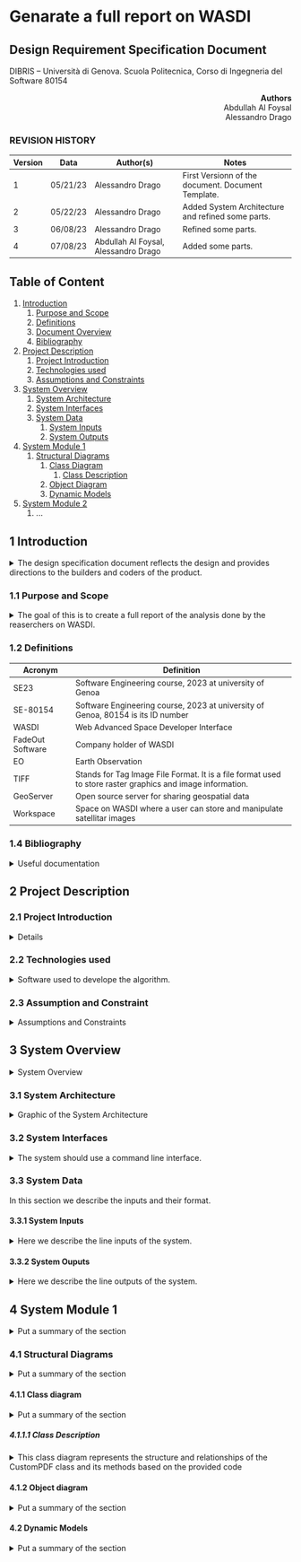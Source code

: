 # Genarate a full report on WASDI

## Design Requirement Specification Document

DIBRIS – Università di Genova. Scuola Politecnica, Corso di Ingegneria del Software 80154


<div align='right'> <b> Authors </b> <br> Abdullah Al Foysal<br> Alessandro Drago </div>

### REVISION HISTORY

Version | Data | Author(s)| Notes
---------|------|--------|------
1 | 05/21/23 | Alessandro Drago | First Versionn of the document. Document Template.
2 | 05/22/23 | Alessandro Drago | Added System Architecture and refined some parts.
3 | 06/08/23 | Alessandro Drago | Refined some parts.
4 | 07/08/23 | Abdullah Al Foysal, Alessandro Drago | Added some parts.

## Table of Content

1. [Introduction](#intro)
    1. [Purpose and Scope](#purpose)  
    2. [Definitions](#def)
    3. [Document Overview](#overview)
    4. [Bibliography](#biblio)
2. [Project Description](#description)
    1. [Project Introduction](#project-intro)
    2. [Technologies used](#tech)
    3. [Assumptions and Constraints](#constraints)
3. [System Overview](#system-overview)
    1. [System Architecture](#architecture)
    2. [System Interfaces](#interfaces)
    3. [System Data](#data)
        1. [System Inputs](#inputs)
        2. [System Outputs](#outputs)
4. [System Module 1](#sys-module-1)
    1. [Structural Diagrams](#sd)
        1. [Class Diagram](#cd)
            1. [Class Description](#cd-description)
        2. [Object Diagram](#od)
        3. [Dynamic Models](#dm)
5. [System Module 2](#sys-module-2)
   1. ...

##  <a name="intro"></a>  1 Introduction
<details>
    <summary> The design specification document reflects the design and provides directions to the builders and coders of the product.</summary> 
    Through this document, designers communicate the design for the product to which the builders or coders must comply. The design specification should state how the design will meet the requirements.
</details>
    
### <a name="purpose"></a> 1.1 Purpose and Scope
<details> 
    <summary> The goal of this is to create a full report of the analysis done by the reaserchers on WASDI.
    </summary>
    <p>The project involves the developement of a platform that helps Earth Observation (EO) experts process satellite imagery on the cloud. The team at WASDI is working on developing new software tools that can extract images and data from the results of the analytics tools present on the platform, in order to help communicate the results of the analyses to the stakeholders involved. The project aims to ease the communication of the results of the applications so that decision makers can better understand the phenomena they are dealing with.</p>
</details>

### <a name="def"></a> 1.2 Definitions
    
| Acronym				| Definition | 
| ------------------------------------- | ----------- | 
| SE23                                 | Software Engineering course, 2023 at university of Genoa |
| SE-80154							   | Software Engineering course, 2023 at university of Genoa, 80154 is its ID number |
| WASDI								   | Web Advanced Space Developer Interface |
| FadeOut Software					   | Company holder of WASDI |
| EO					   			   | Earth Observation |
| TIFF					   			   | Stands for Tag Image File Format. It is a file format used to store raster graphics and image information. |
| GeoServer					   		   | Open source server for sharing geospatial data |
| Workspace							   | Space on WASDI where a user can store and manipulate satellitar images |

### <a name="biblio"></a> 1.4 Bibliography
<details> 
    <summary> Useful documentation 
    </summary>
    <p>https://wasdi.readthedocs.io/en/latest/index.html (WASDI documentation)</p>
    <p>https://docs.geoserver.org/ (GeoServer documentation)</p>
</details>

## <a name="description"></a> 2 Project Description

### <a name="project-intro"></a> 2.1 Project Introduction 
<details> 
    <p>Through workspaces and applications in the marketplace, researchers are able to collect satellite data and run algorithms on them. Once this phase is finished, a required feature is the ability to create a report in PDF containing all the information from the processing.This report will then be given by the researchers to those less experienced users or stakeholders.<br>
    The document shall have a predefined template in which various information such as date, name and logo of the company, images that were processed and explanatory paragraphs of text are present.
    The images found in WASDI's workspace are in TIFF format and therefore before they are inserted into the document, they must be processed.<br>
    On the various servers in which these images are stored is an instance of GeoServer is present. 
    So the idea is to take the images from the WASDI workspace, process them with GeoServer by, for example, selecting a certain area of that image, or applying a style, and return this image in a desirable format (PNG or GIF).</p>
</details>

### <a name="tech"></a> 2.2 Technologies used

<details> 
    <summary> Software used to develope the algorithm. </summary>
    <p>https://www.jetbrains.com/pycharm/  (PyCharm IDE)</p>
    <p>https://www.wasdi.net/#!/home (WASDI cloud services and libraries)</p>
    <p>https://geoserver.org/ (GeoServer Open source server for sharing geospatial data)</p>
</details>

### <a name="constraints"></a> 2.3 Assumption and Constraint 
<details> 
    <summary> Assumptions and Constraints</summary>
    <p>Since this is a WASDI processor you will need an account to execute the code correctly.</p>
</details>

## <a name="system-overview"></a>  3 System Overview
<details> 
    <summary> System Overview
    </summary>
    <p>Graphical representation of the system overview.</p>
    <img src="imgs/SysArchitecture1.png" alt="System Architecture" style="width: 500px;" />

| Use Case      | 1.0           |
| ------------- | ------------- |
| Name          | ImgProcessing |
| Actors        | Expert User  |    
| Entry Point   | (i) List of Input Arguments <br> (ii) List of Output Arguments   |
| Exit  Point   | File where the processed image must be stored in the correct format |
| Event Flow    | (1) User invoke the system by command line (for now) <br> (2) User provide a valid path to an input image in .TIFF format present in a WASDI workspace <br> (3) User provide a list of symbols representing the input arguments <br> (4) User provide a list of arguments representing the output arguments <br> (5) User provide a valid file name where the system should store the output image <br> (6) System validates the input image <br> (7) System validates the list of input arguments <br> (8) System valdiates the list of output arguments <br> (9) System validates the output file <br> (10) Input image is uploaded on an instance of GeoServer <br> (11) The new layer is processed following the input arguments <br> (12) System correctly process the input file and store the image in memory <br> (13) System write the image in memory into the output file |
    
    
| Use Case      | 2.0           |
| ------------- | ------------- |
| Name          | Report Creation |
| Actors        | Expert User |    
| Entry Point   | List of Input Arguments |
| Exit  Point   | PDF file where the analysis report must be stored |
| Event Flow    | (1) User invoke the system by command line (for now) <br> (2) User provide a list of sysmbols representing the input arguments <br> (3) User provide a valid file name where the system should store the PDF document <br> (4) System validates the input arguments <br> (5) System validates the output file <br> (6) System write the text into the output file | 

</details>

### <a name="architecture"></a>  3.1 System Architecture
<details> 
    <summary> Graphic of the System Architecture
    </summary>
    <p>Graphical representation of the system architecture.</p>
    <img src="imgs/SysArchitecture2.png" alt="System Architecture" style="width: 600px;" />
</details>

### <a name="interfaces"></a>  3.2 System Interfaces
<details> 
    <summary> The system should use a command line interface.
    </summary>
    <p>For now we'll develop a command line interface using Python, but a graphical interface will be added in the future.</p>
</details>

### <a name="data"></a>  3.3 System Data
<summary> In this section we describe the inputs and their format.
</summary>
<p></p>

#### <a name="inputs"></a>  3.3.1 System Inputs
<details> 
    <summary> Here we describe the line inputs of the system.
    </summary>
    <p>The system takes in input two JSON files: the parameters file and a config file required to work with WASDI. In the config file there is the username and password to access WASDI, the workspace name, and the path to the parameters file.</p><br>
    <p> In the parameters JSON file the inputs of the system are: </p>
    <ul> 
        <li> PRODUCT: name of an image in .TIFF format present in the WASDI workspace that we want to process.</li>
        <li> BAND: Range of frequencies along the electromagnetic spectrum that the satellite measures.</li>
        <li> BBOX: A json structure divided into "northEast" and "southWest", in each subfield is specified both a latitude and a longitude. This defines the desired area.</li>
        <li> CRS: Stands for Coordinate Reference System. Defines how georeferenced spatial data relates to real locations on the Earth’s surface.</li>
        <li> WIDTH: desidered width of the image.</li>
        <li> HEIGHT: desidered height of the image.</li>
        <li> FORMAT: desidered format of the image. See at (https://docs.geoserver.org/stable/en/user/services/wms/outputformats.html).</li>
        <li> STYLE: XML file used for styling TIFF images.</li>
        <li> LAYER ID: id of a layer already present on a GeoServer instance.</li>
        <li> GEOSERVER URL: link to an existing server.</li>
    </ul>
</details>

#### <a name="outputs"></a>  3.3.2 System Ouputs
<details> 
    <summary> Here we describe the line outputs of the system.
    </summary>
    <p>The final output of the system is a report in PDF containing all the information from the processing done in WASDI. This report will then be given by the researchers to those less experienced users or stakeholders.</p>
</details>

## <a name="sys-module-1"></a>  4 System Module 1
<details> 
    <summary> Put a summary of the section
    </summary>
    <p>This sub section should describe ...</p>
</details>

### <a name="sd"></a>  4.1 Structural Diagrams
<details> 
    <summary> Put a summary of the section
    </summary>
    <p>The given code implements a Python script for generating a PDF report using the FPDF library. The script follows a modular structure and begins by importing the necessary modules, including json, wasdi, os, FPDF, and PIL.Image.
The core functionality is encapsulated within the CustomPDF class, which inherits from the FPDF class and provides additional customization options. The class has an __init__ method that initializes the CustomPDF object with the provided parameters and sets the initial state of the index_added attribute.
The header method handles the generation of the header section in the PDF. It extracts the required header parameters from the provided dictionary and sets the logo, title, author name, company name, and address accordingly.
The generate_index method is responsible for creating the index text by iterating over the chapters and their titles. It generates a formatted index with the chapter numbers and titles.
The footer method adds the footer section to each page, displaying the current page number.
The chapter_title method is used to print the title of each chapter. It applies a red background color and white text to highlight the chapter titles.
The chapter_body method is responsible for handling the content of each chapter. It prints the subtitles, content, and optional images for each section.
The print_chapter method combines the chapter title and body to print a complete chapter with its sections.
The create_pdf function is responsible for creating the PDF report. It initializes a CustomPDF object, sets the author, adds pages, and iterates over the provided chapters to print them.
The validate_parameters function ensures that the provided parameters contain the necessary fields. If any required fields are missing, it assigns default values to them.
The sanitize_parameters function removes any leading or trailing whitespace from the parameters to ensure consistent formatting.
The run function serves as the main entry point of the script. It reads the parameters from a JSON file, validates and sanitizes them, and then calls the create_pdf function to generate the PDF report.

In summary, the code utilizes object-oriented programming and modular design principles to create a PDF report generator. It allows for customization of the header, index, chapter titles, and content, including optional images. The script provides flexibility for generating informative and visually appealing PDF reports based on the provided parameters.

</p>
</details>

#### <a name="cd"></a>  4.1.1 Class diagram
<details> 
    <summary> Put a summary of the section
    </summary>
    <img src="imgs/class.png" alt="Class diagram" style="width: 600px;" />
</details>

##### <a name="cd-description"></a>  4.1.1.1 Class Description
<details> 
    <summary> This class diagram represents the structure and relationships of the CustomPDF class and its methods based on the provided code
    </summary>
    <p>The class CustomPDF represents a customized version of the FPDF class for PDF generation.</p>
    <p>Attributes: </p>
    <ul> 
        <li> asParametersDict: a private attribute to hold the parameters dictionary.</li>
    </ul>
    <p>Methods: </p>
    <ul>
        <li> header(): generates the header section of the PDF.</li>
        <li> footer(): generates the footer section of the PDF.</li>
        <li> chapter_title(ch_num, ch_title): generates the chapter title section of the PDF.</li>
        <li> chapter_body(chapter_data): generates the chapter body section of the PDF.</li>
        <li> print_chapter(ch_num, ch_title, chapter_data): prints a chapter, combining the title and body sections.</li>
    </ul>
</details>

#### <a name="od"></a>  4.1.2 Object diagram
<details> 
    <summary> Put a summary of the section
    </summary>
    <p>The object diagram presents a clear representation of the CustomPDF program's object structure and interactions. The central object, CustomPDF, serves as the main class responsible for generating customized PDF reports. It is instantiated as pdf_instance and holds the asParametersDict attribute, storing the parameters required for customization. The pdf_instance object is associated with the header_instance object, representing the header parameters like title, logo, name, company_name, and address. Additionally, the pdf_instance includes chapters, represented by chapters_instance, each containing a title and sections. The sections, represented by section_instance objects, encapsulate subtitle, content, and image_path attributes.
The diagram also features image_instance objects representing the images used within the sections, storing the respective file_path. Through these objects and their relationships, the CustomPDF program orchestrates the generation of customized PDF reports.
This visual representation of object relationships offers a concise and professional overview of the program's structure and data flow. It aids in understanding the interactions between objects during PDF generation, facilitating comprehension of the program's dynamics.
It's important to note that the actual instances and attribute values may vary based on specific implementation details or runtime scenarios. Nonetheless, the object diagram provides a valuable visual guide to comprehend the object relationships within the CustomPDF program.

</p>
</details>

#### <a name="dm"></a>  4.2 Dynamic Models
<details> 
    <summary> Put a summary of the section
    </summary>
    <img src="imgs/dynamic diagram.jpg" alt="Dynamic diagram" style="width: 600px;" />
    <p>The dynamic diagram showcases the flow of activities in the CustomPDF program for generating a custom PDF report. It begins with the instantiation of the CustomPDF object and passing parameters. The header section is set, including the title, logo, author information, and company details. Pages are added for each chapter. Each chapter's title, sections, and images are printed. Font styles, cells, multiline text, and images are handled using various methods. The footer with page numbers is added. Finally, the output() method generates the PDF file. This diagram provides an overview of the program's flow and interactions.</p>
</details>
